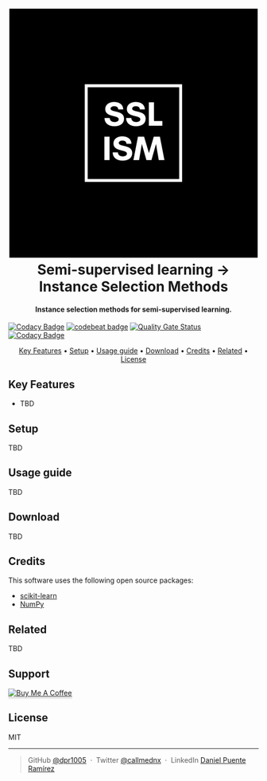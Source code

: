 
<h1 align="center">
  <br>
  <a href="https://github.com/dpr1005/Semisupervised-learning-and-instance
-selection-methods"><img src="./misc/logo.png" 
alt="ISMSSL by DNX"></a>
  <br>
  Semi-supervised learning → Instance Selection Methods 
  <br>
</h1>

<h4 align="center">Instance selection methods for semi-supervised learning.</h4>

[![Codacy Badge](https://app.codacy.com/project/badge/Grade/c336db4b8f9b4196bc802a544a18b83b)](https://www.codacy.com/gh/dpr1005/Semisupervised-learning-and-instance-selection-methods/dashboard?utm_source=github.com&amp;utm_medium=referral&amp;utm_content=dpr1005/Semisupervised-learning-and-instance-selection-methods&amp;utm_campaign=Badge_Grade)
 [![codebeat badge](https://codebeat.co/badges/e2f032d4-5205-4ece-8756-05b77a8d62cf)](https://codebeat.co/projects/github-com-dpr1005-semisupervised-learning-and-instance-selection-methods-main)
 [![Quality Gate Status](https://sonarcloud.io/api/project_badges/measure?project=dpr1005_Semisupervised-learning-and-instance-selection-methods&metric=alert_status)](https://sonarcloud.io/summary/new_code?id=dpr1005_Semisupervised-learning-and-instance-selection-methods)
 [![Codacy Badge](https://app.codacy.com/project/badge/Coverage/c336db4b8f9b4196bc802a544a18b83b)](https://www.codacy.com/gh/dpr1005/Semisupervised-learning-and-instance-selection-methods/dashboard?utm_source=github.com&utm_medium=referral&utm_content=dpr1005/Semisupervised-learning-and-instance-selection-methods&utm_campaign=Badge_Coverage)


<p align="center">
  <a href="#key-features">Key Features</a> •
  <a href="#setup">Setup</a> •
  <a href="#usage-guide">Usage guide</a> •
  <a href="#download">Download</a> •
  <a href="#credits">Credits</a> •
  <a href="#related">Related</a> •
  <a href="#license">License</a>
</p>



## Key Features

* TBD

## Setup

TBD

## Usage guide

TBD


## Download

TBD

## Credits

This software uses the following open source packages:

- [scikit-learn](https://sklearn.org)
- [NumPy](https://numpy.org)


## Related

TBD

## Support

<a href="https://buymeacoffee.com/danielpuente" target="_blank"><img src="https://www.buymeacoffee.com/assets/img/custom_images/purple_img.png" alt="Buy Me A Coffee" style="height: 41px !important;width: 174px !important;box-shadow: 0px 3px 2px 0px rgba(190, 190, 190, 0.5) !important;-webkit-box-shadow: 0px 3px 2px 0px rgba(190, 190, 190, 0.5) !important;" ></a>



## License

MIT

---

> GitHub [@dpr1005](https://github.com/dpr1005) &nbsp;&middot;&nbsp;
> Twitter [@callmednx](https://twitter.com/callmednx) &nbsp;&middot;&nbsp;
> LinkedIn [Daniel Puente Ramírez](https://www.linkedin.com/in/danielpuenteramirez/)


